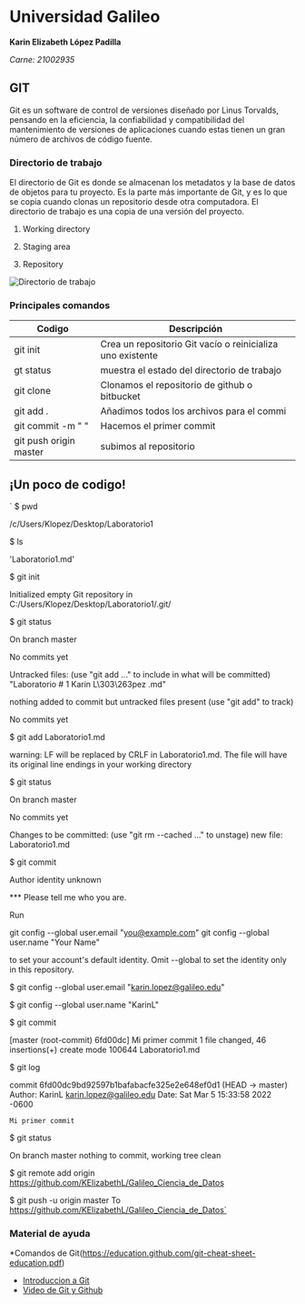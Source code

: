 # Universidad Galileo
**Karin Elizabeth López Padilla** 

*Carne: 21002935*


## GIT

Git es un software de control de versiones diseñado por Linus Torvalds, pensando en la eficiencia, la confiabilidad y compatibilidad del mantenimiento de versiones de aplicaciones cuando estas tienen un gran número de archivos de código fuente. 

### Directorio de trabajo 
El directorio de Git es donde se almacenan los metadatos y la base de datos de objetos para tu proyecto. Es la parte más importante de Git, y es lo que se copia cuando clonas un repositorio desde otra computadora. El directorio de trabajo es una copia de una versión del proyecto.

1. Working directory

2. Staging area

3. Repository

![Directorio de trabajo](https://www.jose-aguilar.com/blog/wp-content/uploads/2019/07/ciclo-de-vida-git.png)

### Principales comandos 
|Codigo                | Descripción                                              |
|----------------------| -------------------------------------------------------- |
|git init              |Crea un repositorio Git vacío o reinicializa uno existente|
|gt status             |muestra el estado del directorio de trabajo               |
|git clone <url>       |Clonamos el repositorio de github o bitbucket             |
|git add .             |Añadimos todos los archivos para el commi                 |
|git commit -m "     " |Hacemos el primer commit                                  |
|git push origin master|subimos al repositorio                                    | 

    
## ¡Un poco de codigo!

`
$ pwd

/c/Users/Klopez/Desktop/Laboratorio1

$ ls
    
'Laboratorio1.md'


$ git init

Initialized empty Git repository in C:/Users/Klopez/Desktop/Laboratorio1/.git/


$ git status
    
On branch master

No commits yet

Untracked files:
  (use "git add <file>..." to include in what will be committed)
        "Laboratorio # 1 Karin L\303\263pez .md"

nothing added to commit but untracked files present (use "git add" to track)

No commits yet

    
$ git add Laboratorio1.md

warning: LF will be replaced by CRLF in Laboratorio1.md.
The file will have its original line endings in your working directory

$ git status
    
On branch master

No commits yet

Changes to be committed:
  (use "git rm --cached <file>..." to unstage)
        new file:   Laboratorio1.md


$ git commit

Author identity unknown

*** Please tell me who you are.

Run

  git config --global user.email "you@example.com"
  git config --global user.name "Your Name"

to set your account's default identity.
Omit --global to set the identity only in this repository.



$  git config --global user.email "karin.lopez@galileo.edu"


$ git config --global user.name "KarinL"


$ git commit
    
[master (root-commit) 6fd00dc] Mi primer commit
 1 file changed, 46 insertions(+)
 create mode 100644 Laboratorio1.md


$ git log

commit 6fd00dc9bd92597b1bafabacfe325e2e648ef0d1 (HEAD -> master)
Author: KarinL <karin.lopez@galileo.edu>
Date:   Sat Mar 5 15:33:58 2022 -0600

    Mi primer commit


$ git status
    
On branch master
nothing to commit, working tree clean
    
$ git remote add origin https://github.com/KElizabethL/Galileo_Ciencia_de_Datos


$ git push -u origin master
To https://github.com/KElizabethL/Galileo_Ciencia_de_Datos`


    
    
### Material de ayuda
    
 *Comandos de Git(https://education.github.com/git-cheat-sheet-education.pdf)
 * [Introduccion a Git](https://www.youtube.com/watch?v=jGehuhFhtnE)
 * [Video de Git y Github](https://www.youtube.com/watch?v=HiXLkL42tMU)

    


